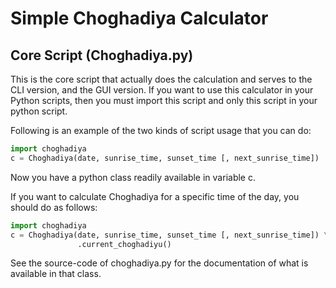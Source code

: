 # Simple Choghadiya Calculator
## Core Script (Choghadiya.py)

This is the core script that actually does the calculation and serves to the CLI version, and the GUI version. If you want to use this calculator in your Python scripts, then you must import this script and only this script in your python script.

Following is an example of the two kinds of script usage that you can do:

```python
import choghadiya
c = Choghadiya(date, sunrise_time, sunset_time [, next_sunrise_time])
```
Now you have a python class readily available in variable c.


If you want to calculate Choghadiya for a specific time of the day, you should do as follows:
```python
import choghadiya
c = Choghadiya(date, sunrise_time, sunset_time [, next_sunrise_time]) \
               .current_choghadiyu()
```
See the source-code of choghadiya.py for the documentation of what is available in that class. 